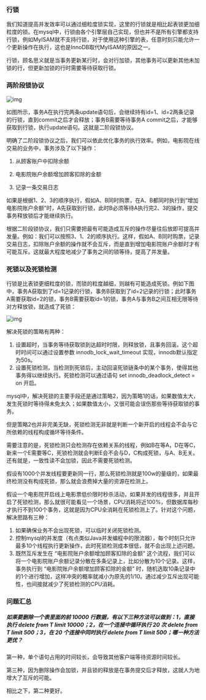 ### 行锁

我们知道提高并发效率可以通过细粒度锁实现，这里的行锁就是相比起表锁更加细粒度的锁。在mysql中，行锁由各个引擎层自己实现，但也并不是所有引擎都支持行锁，例如MyISAM就不支持行锁，对于使用这种引擎的表，任意时刻只能允许一个更新操作在执行，这也是InnoDB取代MyISAM的原因之一。

行锁，顾名思义就是当事务更新某行时，会对行加锁，其他事务可以更新其他未加锁的行，但更新加锁的行时需要等待获取行锁。



### 两阶段锁协议

![img](https://static001.geekbang.org/resource/image/51/10/51f501f718e420244b0a2ec2ce858710.jpg)

如图所示，事务A在执行完两条update语句后，会继续持有id=1、id=2两条记录的行锁，直到commit之后才会释放；事务B需要等待事务A commit之后，才能够获取到行锁，执行update语句。这就是二阶段锁协议。

明确了二阶段锁协议之后，我们可以依此优化事务的执行效率。例如，电影院在线交易的业务中，事务涉及了以下操作：

1. 从顾客账户中扣除余额
2. 电影院账户余额增加顾客扣除的金额

3. 记录一条交易日志

如果是根据1、2、3的顺序执行，假如A、B同时购票，在A、B都同时执行到“增加电影院账户余额”时，A先获取到行锁，此时B必须等待A执行完2、3的操作，提交事务释放锁后才能继续执行。

根据二阶段锁协议，我们只需要把最有可能造成互斥的操作尽量往后放即可提高并发量。例如：我们可以按照3、1、2的顺序执行。这样，假如A、B同时购票，记录交易日志，扣除账户余额的操作就不会互斥，而是直到增加电影院账户余额时才有可能互斥。这就最大程度地减少了事务之间的锁等待，提高了并发量。



### 死锁以及死锁检测

行锁是比表锁更细粒度的锁，而锁的粒度越细，则越有可能造成死锁。例如下图中，事务A获取到了id=1记录的行锁，事务B获取到了id=2记录的行锁；此时事务A需要获取id=2的锁，事务B需要获取id=1的锁，事务A与事务B之间互相无限等待对方释放锁，就造成了死锁：

![img](https://static001.geekbang.org/resource/image/4d/52/4d0eeec7b136371b79248a0aed005a52.jpg)

解决死锁的策略有两种：

1. 设置超时，当事务等待获取锁到达超时时限，则释放锁，且事务回滚。这个超时时间可以通过设置参数 innodb_lock_wait_timeout 实现，innodb默认指定为50s。
2. 设置死锁检测，当检测到死锁后，主动回滚死锁链条中的某个事务，使得其他事务得以继续执行。死锁检测可以通过语句 set innodb_deadlock_detect = on 开启。

mysql中，解决死锁的主要手段还是通过策略2，因为策略1的话，如果数值太大，发生死锁时等待得未免太久；如果数值太小，又很可能会误伤那些等待获取锁的事务。

但是策略2也并非完美无缺，死锁检测无非就是判断一个新开启的线程会不会与它所依赖的线程构成循环等待条件。

需要注意的是，死锁检测只会检测存在依赖关系的线程，例如B在等A，D在等C，新来一个E需要等C，死锁检测就会判断E会不会与D，C构成死锁，与A、B无关。还有就是，一致性读不会加锁，因此不需要死锁检测。

假设有1000个并发线程要更新同一行，那么死锁检测就是100w的量级的，如果最终检测没有构成死锁，那么就会浪费掉大量的资源在检测上。

假设一个电影院开启线上电影票低价限时秒杀活动，如果并发的线程很多，并且开启了死锁检测，那么就很可能看见一个场景，CPU消耗将近100%，但数据库每秒才执行不到100个事务，这就是因为CPU全消耗在死锁检测上了。针对这个问题，解决思路有三种：

1. 如果确保业务不会出现死锁，可以临时关闭死锁检测。
2. 控制mysql的并发度（有点类似Java并发编程中的限流器），每个时刻只允许最多10个线程执行更新操作，此时死锁检测成本很低，就不会出现上述问题。
3. 既然互斥发生在 “电影院账户余额增加顾客扣除的金额” 这个流程，我们可以将一个电影院账户余额记录分散在多条记录上，比如分散为10个记录。这样，事务执行到 “电影院账户余额增加顾客扣除的金额” 时，随机选取10条记录中的1个进行增加，这样冲突的概率就减小为原先的1/10。通过减少互斥出现可能性，也间接就减少了死锁检测的CPU消耗。



### 问题汇总

##### 如果要删除一个表里面的前 10000 行数据，有以下三种方法可以做到：1，直接执行 delete from T limit 10000；2，在一个连接中循环执行 20 次 delete from T limit 500；3，在 20 个连接中同时执行 delete from T limit 500；哪一种方法更优？

第一种，单个语句占用的时间较长，会导致其他客户端等待资源时间较长。

第三种，因为删除操作会加锁，并且锁的释放是在事务提交后才释放，这就人为地增大了互斥的可能。

相比之下，第二种更好。